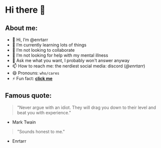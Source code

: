 # Hi there 👋

## About me:

- 👋 Hi, I’m @enrtarr
- 🌱 I’m currently learning lots of things
- 💞️ I’m not looking to collaborate
- 🤔 I’m not looking for help with my mental illness
- 💬 Ask me what you want, I probably won't answer anyway
- 📫 How to reach me: the nerdiest social media: discord (*@enrtarr*)
- 😄 Pronouns: `who/cares`
- ⚡ Fun fact: **[click me](https://www.youtube.com/watch?v=dQw4w9WgXcQ)**


## Famous quote:

> "Never argue with an idiot. They will drag you down to their level and beat you with experience."
- Mark Twain


> "Sounds honest to me."
- Enrtarr

<!--
**Enrtarr/Enrtarr** is a ✨ _special_ ✨ repository because its `README.md` (this file) appears on your GitHub profile.

Here are some ideas to get you started:

-->
